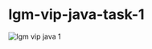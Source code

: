 # lgm-vip-java-task-1

![lgm vip java 1](https://user-images.githubusercontent.com/78687135/207632666-e669a3f2-5f6a-40c5-ba10-dceddb6777e1.gif)
